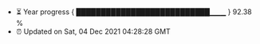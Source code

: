 - ⏳ Year progress { ███████████████████████████▁▁▁ } 92.38 %
- ⏰ Updated on Sat, 04 Dec 2021 04:28:28 GMT

